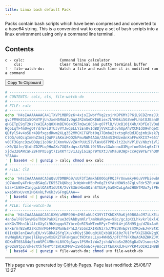 ```yaml
---
title: Linux bash default Pack
---
```


Packs contain bash scripts which have been compressed and converted to a
base64 string.  This is a convenient wat to copy a set of bash scripts
into a linux environment using only a command line terminal.

<script>
  let packText=`# --------------------------------------------------------------------------------------------------
# CONTENTS: calc, cls, file-watch-do
# --------------------------------------------------------------------------------------------------
# FILE: calc 
# --------------------------------------------------------------------------------------------------
echo 'H4sIAAAAAAACA41TXVPiMBR9z6+4xjoIIwbYfVq2zojrKOP6MYJP6jL9CDZrmzJJirjIf9+blhZxFH3INLk959x7T262t5
gvJPM9HZGIx5OR4TPjUnJxeH5MAAIvDqAJR2mSeDKEWEiex7LYM6ki5GZweFLhbtOJEanU9/CzxODxgJDLq2H/8mKAuGb00mzaPL
gHGETpE9gT2Kz7xAIEAoQ0XHmBEVOe4357mQwi8CS8+gO7flB/VUxB10jX4h/XOfEolVOuDMgs8bkCk8JZbw/OcZ3gGuK66iHv1/
Hg6LqfF4m0vgQTrdrEFiDTUJvVYJwqSLLYiEn8vIdBDjVVRC1hovhUpAhVXCMIdQ9vhqeX1yiZ/JWZ0nw/5FN0s9PqtAgt7LaOuv
QDfyl54v4o5Dr4DDfxgsdRwm2XLg352MMCKCFGPbt0qJ7Bmbe2txtsgRdQdJEqjmbiNsk7pMQkE5c682oGEJ5f7oKSTHsP3HV2eR
ClQG/s6QcqImNnZ3m1jQWFFzAKmiHQO2kPmuNWM4AGA/ZA64SIMdzeAnXaFFwXKIX7+651TqJDhbYzz3NhzlUEeyjOM2GgTcaCEO
v0CF3GgncDzwDDUpi1o06rJCXmnVwVvZWrPUUi5lVlWxU6TPPBxlt22uhVPlDV/NbzY1VlZRst41jtctvtFtQ3k10q+PjA4jfQao
rX0/QAfe/QtdhZD2PLq9HoAXc7XQSxdqvz3V5DLl9f55xv4GwknnxG3Mgefom9UeLq6xIf6PiKe4/rdjdKl+1zwBdlxypP4TRWcz
xjdw320AWcaFZ8FXPm5Sgt7ISXKYr3v1JZyi61apr9YUXt37oMau93WpFccAq99YErYhQOVsP/UYNce/afjsTYkDCVnJD/1Oy/0P
YFAAA=
' | base64 -d | gunzip > calc; chmod u+x calc
# --------------------------------------------------------------------------------------------------
# FILE: cls 
# --------------------------------------------------------------------------------------------------
echo 'H4sIAAAAAAACA5WQvU7DMBRG9/sUF3fIAmkhE0OGqFRQJFrUnwmkyHGuVVPbiewbQt8eI5CYkMp6pO/o6JtcTBvjp42MBz
iQ7WumDy4FrKqnBSAqG/EK55ZkQKbgjJcWpW+xH5hPv6gZtKYAsN9W9z87gLvFdr5ZPu+W61VC50pygGq/e1hv0sa9+SFEylt6Tx
k3s+tbEN+Z1ngqxblOASM1dUtR/XvYS3WsHbmGQinSTUbFy5a0HCwLgAm2HUWfMUo7ylPEsQtH1CZERjaOMHRDcscOeTSKcuiD8a
wxe50VxUvxmIH6KvkLfwKk3vGFngEAAA==
' | base64 -d | gunzip > cls; chmod u+x cls
# --------------------------------------------------------------------------------------------------
# FILE: file-watch-do 
# --------------------------------------------------------------------------------------------------
echo 'H4sIAAAAAAACA61UXW/aMBR996+4M6lokUJK39Y1TKhDXR9aKj60B0AoJM7iLXEix5RWK/99104IkHZapZIXO+ece33uvU
4an5wlF87SyyMSsThbKPakXErue3d9AhDymNlrT/mRHaRgww+9Bc/gcJpKCLhkvkrl8xl4IgDmIa14woAr4DkkacBDzgKQK4Fhfp
okKGsTMhn1bl4fcGXyCi9hXbgqxV2YbreQeRI5xWTenRPyrT+6Ht4+jG8H95jp/dZUxAoVikr9mquIC8NUYdo/5v1nCb3J+PtgqB
W/xErmrB2wR2zRxXnnM6FFM2MumEsPnL2/S5Ss2XIRsNz/aJ7M838vEpYsmXRpwEJvFStKiO6za/05d2btmbMhSj67dIx1Ny3NgB
01IcQWJanEAwRuE0/xVGBkA26YglXu/cROyjSB6uq0iUExbQU1Gi0z7U1FmfXkZGBGN2q9Ih56Q7x+4/7wDW5v6HXScaZWcyZmsj
mvMWgBALYgnejlEkpygwXxEKZToFaHgusCtW3tnsLLyx4WHb5/pTCff9FXRuAdAOZHKZJV1dSAT1yRkO/yXxSxb4YaM3QPwIEcZt
GDXxRT65A84qEimWSPC4MHnkL8VC9gSwyv1PSMmIzWoZjshdWYdaSv2BQ6gDaDVJsooek2sdYVxdSCi9qKIHzymLEMOuXb/52iKE
gF02u9tp2/ske7XtkfeHYtr1WCHzMMV+ISHbboEc+yWsc2TtEmXKdJFuPPkR45OzHzIH8BkfhVnSoGAAA=
' | base64 -d | gunzip > file-watch-do; chmod u+x file-watch-do
`;
</script>

## Contents
```
c - calc:                Command line calculator 
    cls:                 Clear terminal and putty terminal buffer 
f - file-watch-do:       Watch a file and each time it is modified run a command 
```

<button onCLick='copyToClipboard(packText)'>Copy To Clipboard</button>

```bash
# --------------------------------------------------------------------------------------------------
# CONTENTS: calc, cls, file-watch-do
# --------------------------------------------------------------------------------------------------
# FILE: calc 
# --------------------------------------------------------------------------------------------------
echo 'H4sIAAAAAAACA41TXVPiMBR9z6+4xjoIIwbYfVq2zojrKOP6MYJP6jL9CDZrmzJJirjIf9+blhZxFH3INLk959x7T262t5
gvJPM9HZGIx5OR4TPjUnJxeH5MAAIvDqAJR2mSeDKEWEiex7LYM6ki5GZweFLhbtOJEanU9/CzxODxgJDLq2H/8mKAuGb00mzaPL
gHGETpE9gT2Kz7xAIEAoQ0XHmBEVOe4357mQwi8CS8+gO7flB/VUxB10jX4h/XOfEolVOuDMgs8bkCk8JZbw/OcZ3gGuK66iHv1/
Hg6LqfF4m0vgQTrdrEFiDTUJvVYJwqSLLYiEn8vIdBDjVVRC1hovhUpAhVXCMIdQ9vhqeX1yiZ/JWZ0nw/5FN0s9PqtAgt7LaOuv
QDfyl54v4o5Dr4DDfxgsdRwm2XLg352MMCKCFGPbt0qJ7Bmbe2txtsgRdQdJEqjmbiNsk7pMQkE5c682oGEJ5f7oKSTHsP3HV2eR
ClQG/s6QcqImNnZ3m1jQWFFzAKmiHQO2kPmuNWM4AGA/ZA64SIMdzeAnXaFFwXKIX7+651TqJDhbYzz3NhzlUEeyjOM2GgTcaCEO
v0CF3GgncDzwDDUpi1o06rJCXmnVwVvZWrPUUi5lVlWxU6TPPBxlt22uhVPlDV/NbzY1VlZRst41jtctvtFtQ3k10q+PjA4jfQao
rX0/QAfe/QtdhZD2PLq9HoAXc7XQSxdqvz3V5DLl9f55xv4GwknnxG3Mgefom9UeLq6xIf6PiKe4/rdjdKl+1zwBdlxypP4TRWcz
xjdw320AWcaFZ8FXPm5Sgt7ISXKYr3v1JZyi61apr9YUXt37oMau93WpFccAq99YErYhQOVsP/UYNce/afjsTYkDCVnJD/1Oy/0P
YFAAA=
' | base64 -d | gunzip > calc; chmod u+x calc
# --------------------------------------------------------------------------------------------------
# FILE: cls 
# --------------------------------------------------------------------------------------------------
echo 'H4sIAAAAAAACA5WQvU7DMBRG9/sUF3fIAmkhE0OGqFRQJFrUnwmkyHGuVVPbiewbQt8eI5CYkMp6pO/o6JtcTBvjp42MBz
iQ7WumDy4FrKqnBSAqG/EK55ZkQKbgjJcWpW+xH5hPv6gZtKYAsN9W9z87gLvFdr5ZPu+W61VC50pygGq/e1hv0sa9+SFEylt6Tx
k3s+tbEN+Z1ngqxblOASM1dUtR/XvYS3WsHbmGQinSTUbFy5a0HCwLgAm2HUWfMUo7ylPEsQtH1CZERjaOMHRDcscOeTSKcuiD8a
wxe50VxUvxmIH6KvkLfwKk3vGFngEAAA==
' | base64 -d | gunzip > cls; chmod u+x cls
# --------------------------------------------------------------------------------------------------
# FILE: file-watch-do 
# --------------------------------------------------------------------------------------------------
echo 'H4sIAAAAAAACA61UXW/aMBR996+4M6lokUJK39Y1TKhDXR9aKj60B0AoJM7iLXEix5RWK/99104IkHZapZIXO+ece33uvU
4an5wlF87SyyMSsThbKPakXErue3d9AhDymNlrT/mRHaRgww+9Bc/gcJpKCLhkvkrl8xl4IgDmIa14woAr4DkkacBDzgKQK4Fhfp
okKGsTMhn1bl4fcGXyCi9hXbgqxV2YbreQeRI5xWTenRPyrT+6Ht4+jG8H95jp/dZUxAoVikr9mquIC8NUYdo/5v1nCb3J+PtgqB
W/xErmrB2wR2zRxXnnM6FFM2MumEsPnL2/S5Ss2XIRsNz/aJ7M838vEpYsmXRpwEJvFStKiO6za/05d2btmbMhSj67dIx1Ny3NgB
01IcQWJanEAwRuE0/xVGBkA26YglXu/cROyjSB6uq0iUExbQU1Gi0z7U1FmfXkZGBGN2q9Ih56Q7x+4/7wDW5v6HXScaZWcyZmsj
mvMWgBALYgnejlEkpygwXxEKZToFaHgusCtW3tnsLLyx4WHb5/pTCff9FXRuAdAOZHKZJV1dSAT1yRkO/yXxSxb4YaM3QPwIEcZt
GDXxRT65A84qEimWSPC4MHnkL8VC9gSwyv1PSMmIzWoZjshdWYdaSv2BQ6gDaDVJsooek2sdYVxdSCi9qKIHzymLEMOuXb/52iKE
gF02u9tp2/ske7XtkfeHYtr1WCHzMMV+ISHbboEc+yWsc2TtEmXKdJFuPPkR45OzHzIH8BkfhVnSoGAAA=
' | base64 -d | gunzip > file-watch-do; chmod u+x file-watch-do
```

<hr>
<p class="pagedate">This page was generated by <a href=".">GitHub Pages</a>.  Page last modified: 25/06/17 13:27</p>
